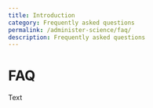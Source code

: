 ```yaml
---
title: Introduction
category: Frequently asked questions
permalink: /administer-science/faq/
description: Frequently asked questions
---
```


# FAQ

Text
